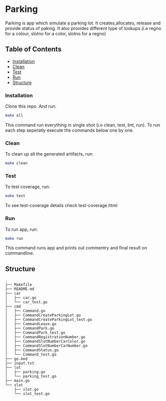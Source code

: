 # Parking

Parking is app which simulate a parking lot. It creates,allocates, release and provide status of paking. It also provides different type of lookups (i.e  regno for a colour, slotno for a color, slotno for a regno) 

## Table of Contents

  - [Installation](#install)
  - [Clean](#clean)
  - [Test](#test)
  - [Run](#run)
  - [Structure](#structure)

### Installation <a name="install"></a>

Clone this repo. And run:

```sh
make all
```

This command run everything in single shot (i.e clean, test, lint, run). To run each step seperatly execute the commands below one by one.

### Clean <a name="clean"></a>

To clean up all the generated artifacts, run:

```sh
make clean
```

### Test <a name="test"></a>

To test coverage, run:

```sh
make test
```

To see test-coverage details check test-coverage.html 

### Run <a name="test"></a>

To run app, run:

```sh
make run
```

This command runs app and prints out commentry and final result on commandline.

## Structure <a name="structure"></a>

```
.
├── Makefile
├── README.md
├── car
│   ├── car.go
│   └── car_test.go
├── cmd
│   ├── Command.go
│   ├── CommandCreateParkingLot.go
│   ├── CommandCreateParkingLot_test.go
│   ├── CommandLeave.go
│   ├── CommandPark.go
│   ├── CommandPark_test.go
│   ├── CommandRegistrationNumber.go
│   ├── CommandSlotNumberCarColor.go
│   ├── CommandSlotNumberCarNumber.go
│   ├── CommandStatus.go
│   └── Command_test.go
├── go.mod
├── input.txt
├── lot
│   ├── parking.go
│   └── parking_test.go
├── main.go
└── slot
    ├── slot.go
    └── slot_test.go
```
